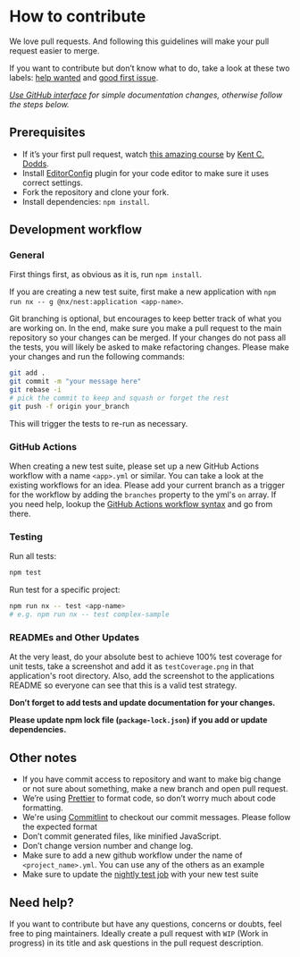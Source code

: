 # How to contribute

We love pull requests. And following this guidelines will make your pull request easier to merge.

If you want to contribute but don’t know what to do, take a look at these two labels: [help wanted](https://github.com/jmcdo29/testing-nestjs/issues?q=is%3Aissue+is%3Aopen+label%3A%22help+wanted%22) and [good first issue](https://github.com/jmcdo29/testing-nestjs/issues?q=is%3Aissue+is%3Aopen+label%3A%22good+first+issue%22).

_[Use GitHub interface](https://blog.sapegin.me/all/open-source-for-everyone/) for simple documentation changes, otherwise follow the steps below._

## Prerequisites

- If it’s your first pull request, watch [this amazing course](http://makeapullrequest.com/) by [Kent C. Dodds](https://twitter.com/kentcdodds).
- Install [EditorConfig](http://editorconfig.org/) plugin for your code editor to make sure it uses correct settings.
- Fork the repository and clone your fork.
- Install dependencies: `npm install`.

## Development workflow

### General

First things first, as obvious as it is, run `npm install`.

If you are creating a new test suite, first make a new application with `npm run nx -- g @nx/nest:application <app-name>`.

Git branching is optional, but encourages to keep better track of what you are working on. In the end, make sure you make a pull request to the main repository so your changes can be merged. If your changes do not pass all the tests, you will likely be asked to make refactoring changes. Please make your changes and run the following commands:

```bash
git add .
git commit -m "your message here"
git rebase -i
# pick the commit to keep and squash or forget the rest
git push -f origin your_branch
```

This will trigger the tests to re-run as necessary.

### GitHub Actions

When creating a new test suite, please set up a new GitHub Actions workflow with a name `<app>.yml` or similar. You can take a look at the existing workflows for an idea. Please add your current branch as a trigger for the workflow by adding the `branches` property to the yml's `on` array. If you need help, lookup the [GitHub Actions workflow syntax](https://help.github.com/en/actions/automating-your-workflow-with-github-actions/workflow-syntax-for-github-actions) and go from there.

### Testing

Run all tests:

```bash
npm test
```

Run test for a specific project:

```bash
npm run nx -- test <app-name>
# e.g. npm run nx -- test complex-sample
```

### READMEs and Other Updates

At the very least, do your absolute best to achieve 100% test coverage for unit tests, take a screenshot and add it as `testCoverage.png` in that application's root directory. Also, add the screenshot to the applications README so everyone can see that this is a valid test strategy.

**Don’t forget to add tests and update documentation for your changes.**

**Please update npm lock file (`package-lock.json`) if you add or update dependencies.**

## Other notes

- If you have commit access to repository and want to make big change or not sure about something, make a new branch and open pull request.
- We’re using [Prettier](https://github.com/prettier/prettier) to format code, so don’t worry much about code formatting.
- We're using [Commitlint](https://github.com/conventional-changelog/commitlint) to checkout our commit messages. Please follow the expected format
- Don’t commit generated files, like minified JavaScript.
- Don’t change version number and change log.
- Make sure to add a new github workflow under the name of `<project_name>.yml`. You can use any of the others as an example
- Make sure to update the [nightly test job](./.github/workflows/ci.yml) with your new test suite

## Need help?

If you want to contribute but have any questions, concerns or doubts, feel free to ping maintainers. Ideally create a pull request with `WIP` (Work in progress) in its title and ask questions in the pull request description.
